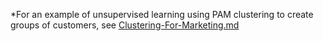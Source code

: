 *For an example of unsupervised learning using PAM clustering to create groups of customers, see [Clustering-For-Marketing.md](https://github.com/vnzbergstrom/ProjectExamples/blob/main/Clustering-for-Marketing.md)
